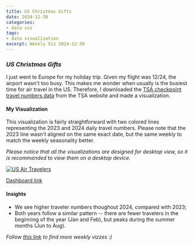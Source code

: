 ```yaml
---
title: US Christmas Gifts
date: 2024-12-30
categories:
- data viz
tags:
- data visualization
excerpt: Weekly Viz 2024-12-30
---
```


### *US Christmas Gifts*

I just went to Europe for my holiday trip. Given my flight was 12/24, the airport wasn't too busy. This makes me wonder when usually is the busiest time for air travel in the US. Therefore, I downloaded the [TSA checkpoint travel numbers data](https://www.tsa.gov/travel/passenger-volumes) from the TSA website and made a visualization.  

#### My Visualization

This visualization is fairly straightforward with two colored lines representing the 2023 and 2024 daily travel numbers. Please note that the 2023 line wasn't aligned on the same exact date, but the same weekly to match the weekly seasonality better.  

*Please notice that all the visualizations are designed for desktop view, so it is recommended to view them on a desktop device.*  

<div class='tableauPlaceholder' id='viz1735723090329' style='position: relative'>
  <noscript><a href='#'>
    <img alt='US Air Travelers ' src='https:&#47;&#47;public.tableau.com&#47;static&#47;images&#47;20&#47;20241230USAirTravelers2023vs_2024&#47;USAirTravelers&#47;1_rss.png' style='border: none' />
  </a></noscript>
  <object class='tableauViz'  style='display:none;'>
    <param name='host_url' value='https%3A%2F%2Fpublic.tableau.com%2F' />
    <param name='embed_code_version' value='3' />
    <param name='site_root' value='' />
    <param name='name' value='20241230USAirTravelers2023vs_2024&#47;USAirTravelers' />
    <param name='tabs' value='no' />
    <param name='toolbar' value='yes' />
    <param name='static_image' value='https:&#47;&#47;public.tableau.com&#47;static&#47;images&#47;20&#47;20241230USAirTravelers2023vs_2024&#47;USAirTravelers&#47;1.png' />
    <param name='animate_transition' value='yes' />
    <param name='display_static_image' value='yes' />
    <param name='display_spinner' value='yes' />
    <param name='display_overlay' value='yes' />
    <param name='display_count' value='yes' />
    <param name='language' value='en-US' />
    <param name='filter' value='publish=yes' />
  </object></div>          
  <script type='text/javascript'>        
    var divElement = document.getElementById('viz1735723090329');     
    var vizElement = divElement.getElementsByTagName('object')[0];          
    if ( divElement.offsetWidth > 800 ) { vizElement.style.width='800px';vizElement.style.height='627px';} else if ( divElement.offsetWidth > 500 ) { vizElement.style.width='800px';vizElement.style.height='627px';} else { vizElement.style.width='100%';vizElement.style.height='727px';}  
    var scriptElement = document.createElement('script');    
    scriptElement.src = 'https://public.tableau.com/javascripts/api/viz_v1.js';     
    vizElement.parentNode.insertBefore(scriptElement, vizElement);           
  </script>

[Dashboard link](https://public.tableau.com/views/20241230USAirTravelers2023vs_2024/USAirTravelers?:language=en-US&publish=yes&:sid=&:redirect=auth&:display_count=n&:origin=viz_share_link)
  
#### Insights
* We see higher traveler numbers thoughout 2024, compared with 2023;
* Both years follow a similar pattern -- there are fewer travelers in the beginning of the year (Jan and Feb), but peaks during the summer months (Jun to Aug).  
  
*Follow [this link](https://yudong-94.github.io/personal-website/project/WeeklyViz2024/) to find more weekly vizzes :)*
